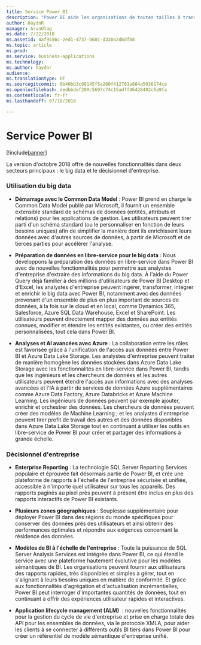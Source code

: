 ```yaml
---
title: Service Power BI
description: "Power BI aide les organisations de toutes tailles à transformer leurs activités avec des données."
author: HaydnR
manager: ArunUlag
ms.date: 7/22/2018
ms.assetid: 4af9556c-2ed1-4737-b601-d330a2d6df88
ms.topic: article
ms.prod: 
ms.service: business-applications
ms.technology: 
ms.author: haydnr
audience: 
ms.translationtype: HT
ms.sourcegitcommit: 0b40bb3c98145f5a260f412701a884a5936174ce
ms.openlocfilehash: dedbbdef280c5697c74c15adff46428402c6a9fa
ms.contentlocale: fr-fr
ms.lasthandoff: 07/18/2018

---
```

# <a name="power-bi-service"></a>Service Power BI

[!include[banner](../../../includes/banner.md)]

La version d'octobre 2018 offre de nouvelles fonctionnalités dans deux secteurs principaux : le big data et le décisionnel d'entreprise.

### <a name="working-with-big-data"></a>Utilisation du big data

-   **Démarrage avec le Common Data Model** : Power BI prend en charge le Common Data Model publié par Microsoft, il fournit un ensemble extensible standard de schémas de données (entités, attributs et relations) pour les applications de gestion. Les utilisateurs peuvent tirer parti d'un schéma standard (ou le personnaliser en fonction de leurs besoins uniques) afin de simplifier la manière dont ils enrichissent leurs données avec d'autres sources de données, à partir de Microsoft et de tierces parties pour accélérer l'analyse.

-   **Préparation de données en libre-service pour le big data** : Nous développons la préparation des données en libre-service dans Power BI avec de nouvelles fonctionnalités pour permettre aux analystes d'entreprise d'extraire des informations du big data. À l'aide du Power Query déjà familier à des millions d'utilisateurs de Power BI Desktop et d'Excel, les analystes d'entreprise peuvent ingérer, transformer, intégrer et enrichir le big data avec Power BI, notamment avec des données provenant d'un ensemble de plus en plus important de sources de données, à la fois sur le cloud et en local, comme Dynamics 365, Salesforce, Azure SQL Data Warehouse, Excel et SharePoint. Les utilisateurs peuvent directement mapper des données aux entités connues, modifier et étendre les entités existantes, ou créer des entités personnalisées, tout cela dans Power BI.
 
-   **Analyses et AI avancées avec Azure** : La collaboration entre les rôles est favorisée grâce à l'unification de l'accès aux données entre Power BI et Azure Data Lake Storage. Les analystes d'entreprise peuvent traiter de manière homogène les données stockées dans Azure Data Lake Storage avec les fonctionnalités en libre-service dans Power BI, tandis que les ingénieurs et les chercheurs de données et les autres utilisateurs peuvent étendre l'accès aux informations avec des analyses avancées et l'IA à partir de services de données Azure supplémentaires comme Azure Data Factory, Azure Databricks et Azure Machine Learning. Les ingénieurs de données peuvent par exemple ajouter, enrichir et orchestrer des données. Les chercheurs de données peuvent créer des modèles de Machine Learning ; et les analystes d'entreprise peuvent tirer profit de travail des autres et des données disponibles dans Azure Data Lake Storage tout en continuant à utiliser les outils en libre-service de Power BI pour créer et partager des informations à grande échelle.

### <a name="enterprise-bi"></a>Décisionnel d'entreprise

-   **Enterprise Reporting** : La technologie SQL Server Reporting Services populaire et éprouvée fait désormais partie de Power BI, et crée une plateforme de rapports à l'échelle de l'entreprise sécurisée et unifiée, accessible à n'importe quel utilisateur sur tous les appareils. Des rapports paginés au pixel près peuvent à présent être inclus en plus des rapports interactifs de Power BI existants.
  
-   **Plusieurs zones géographiques** : Souplesse supplémentaire pour déployer Power BI dans des régions du monde spécifiques pour conserver des données près des utilisateurs et ainsi obtenir des performances optimales et répondre aux exigences concernant la résidence des données.

-   **Modèles de BI à l'échelle de l'entreprise** : Toute la puissance de SQL Server Analysis Services est intégrée dans Power BI, ce qui étend le service avec une plateforme hautement évolutive pour les modèles sémantiques de BI. Les organisations peuvent fournir aux utilisateurs des rapports rapides, très disponibles et simples à gérer, tout en s'alignant à leurs besoins uniques en matière de conformité. Et grâce aux fonctionnalités d'agrégation et d'actualisation incrémentielles, Power BI peut interroger d'importantes quantités de données, tout en continuant à offrir des expériences utilisateur rapides et interactives.

-   **Application lifecycle management (ALM)**  : nouvelles fonctionnalités pour la gestion du cycle de vie d'entreprise et prise en charge totale des API pour les ensembles de données, via le protocole XMLA, pour aider les clients à se connecter à différents outils BI tiers dans Power BI pour créer un référentiel de modèle sémantique d'entreprise unifié.


